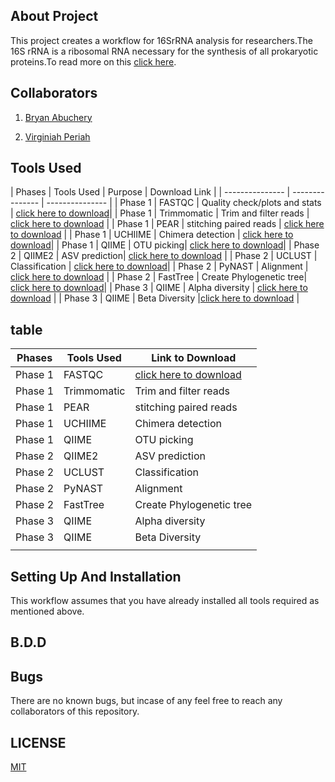 ## About Project
This project creates a workflow for 16SrRNA analysis for researchers.The 16S rRNA is a ribosomal RNA necessary for the synthesis of all prokaryotic proteins.To read more on this [click here](https://www.cd-genomics.com/blog/16s-rrna-one-of-the-most-important-rrnas/).

## Collaborators

1. [Bryan Abuchery](https://github.com/BryanAbuchery)

2. [Virginiah Periah](https://github.com/virginiah894)

## Tools Used

| Phases | Tools Used | Purpose | Download Link |
| --------------- | --------------- | --------------- |
| Phase 1 | FASTQC | Quality check/plots and stats | [click here to download](http://www.bioinformatics.babraham.ac.uk/projects/fastqc )|
| Phase 1 | Trimmomatic | Trim and filter reads | [click here to download](http://www.usadellab.org/cms/?page=trimmomatic) |
| Phase 1 | PEAR | stitching paired reads | [click here to download](https://cme.h-its.org/exelixis/web/software/pear/doc.html) |
| Phase 1 | UCHIIME | Chimera detection | [click here to download](http://drive5.com/usearch/manual/uchime_algo.html)|
| Phase 1 | QIIME | OTU picking| [click here to download](http://qiime.org/)|
| Phase 2 | QIIME2 | ASV prediction| [click here to download](https://qiime2.org/) |
| Phase 2 | UCLUST | Classification | [click here to download](http://www.drive5.com/uclust/downloads1_2_22q.html)|
| Phase 2 | PyNAST | Alignment | [click here to download](http://www.ncbi.nlm.nih.gov/pubmed/19914921) |
| Phase 2 | FastTree | Create Phylogenetic tree| [click here to download](http://www.microbesonline.org/fasttree/)|
| Phase 3 | QIIME | Alpha diversity | [click here to download](https://qiime.org/) |
| Phase 3 | QIIME | Beta Diversity |[click here to download](https://qiime.org/) |






## table

| Phases  | Tools Used | Link to Download |
| --------  | ------------------- | --------------------- |
| Phase 1 | FASTQC    | [click here to download](http://www.bioinformatics.babraham.ac.uk/projects/fastqc )| 
| Phase 1 | Trimmomatic | Trim and filter reads | [click here to download](http://www.usadellab.org/cms/?page=trimmomatic) |
| Phase 1 | PEAR | stitching paired reads | [click here to download](https://cme.h-its.org/exelixis/web/software/pear/doc.html) |
| Phase 1 | UCHIIME | Chimera detection | [click here to download](http://drive5.com/usearch/manual/uchime_algo.html)|
| Phase 1 | QIIME | OTU picking| [click here to download](http://qiime.org/)|
| Phase 2 | QIIME2 | ASV prediction| [click here to download](https://qiime2.org/) |
| Phase 2 | UCLUST | Classification | [click here to download](http://www.drive5.com/uclust/downloads1_2_22q.html)|
| Phase 2 | PyNAST | Alignment | [click here to download](http://www.ncbi.nlm.nih.gov/pubmed/19914921) |
| Phase 2 | FastTree | Create Phylogenetic tree| [click here to download](http://www.microbesonline.org/fasttree/)|
| Phase 3 | QIIME | Alpha diversity | [click here to download](https://qiime.org/) |
| Phase 3 | QIIME | Beta Diversity |[click here to download](https://qiime.org/) |
          | 


## Setting Up And Installation

This workflow assumes that you have already installed all tools required as mentioned above.



## B.D.D

## Bugs
There are no known bugs, but incase of any feel free to reach any collaborators of this repository.


## LICENSE
[MIT](https://github.com/mbbu/16S-mini-project/blob/main/LICENSE)